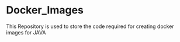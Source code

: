 # Docker_Images
This Repository is used to store the code required  for creating docker images for JAVA
